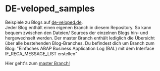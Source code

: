 # DE-veloped_samples
Beispiele zu Blogs auf [de-veloped.de](www.de-veloped.de). \
Jeder Blog enthält einen eigenen Branch in diesem Repository. So kann bequem zwischen den Dateien/ Sources der einzelnen Blogs hin- und hergewechselt werden.
Der master Branch enthält lediglich die Übersicht über alle bestehenden Blog-Branches.
Du befindest dich um Branch zum Blog: "Einfaches ABAP Business Application Log (BAL) mit dem Interface IF_RECA_MESSAGE_LIST erstellen"

Hier geht's zum [master Branch!](https://github.com/DE-veloped/DE-veloped_samples/tree/master)